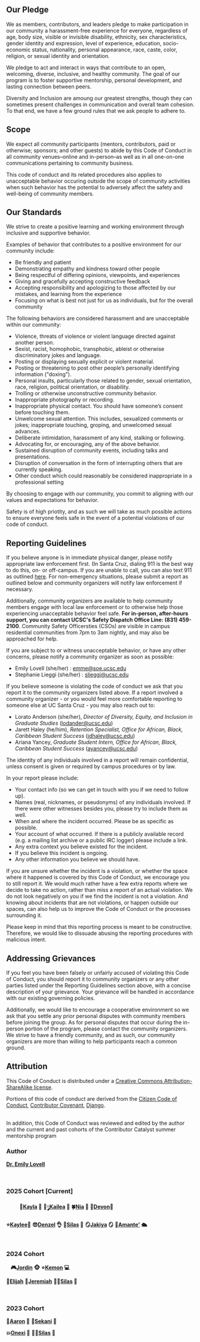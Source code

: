## Our Pledge

We as members, contributors, and leaders pledge to make participation in our
community a harassment-free experience for everyone, regardless of age, body
size, visible or invisible disability, ethnicity, sex characteristics, gender
identity and expression, level of experience, education, socio-economic status,
nationality, personal appearance, race, caste, color, religion, or sexual
identity and orientation.

We pledge to act and interact in ways that contribute to an open, welcoming,
diverse, inclusive, and healthy community. The goal of our program is to foster 
supportive mentorship, personal development, and lasting connection between peers. 

Diversity and Inclusion are amoung our greatest strengths, though they can sometimes present challenges in communication and overall team cohesion. To that end, we have a few 
ground rules that we ask people to adhere to.

<!--- This code of conduct applies to all spaces managed by the Django project or Django 
Software Foundation. This includes IRC, the mailing lists, the issue tracker, DSF events, 
and any other forums created by the project team which the community uses for communication. 
In addition, violations of this code outside these spaces may affect a person's ability to 
participate within them. --->

## Scope

We expect all community participants (mentors, contributors, paid or otherwise; sponsors; and other guests) to abide by this Code of Conduct in all community venues–online and in-person–as well as in all one-on-one communications pertaining to community business.

This code of conduct and its related procedures also applies to unacceptable behavior occuring outside the scope of community activities when such behavior has the potential to adversely affect the safety and well-being of community members.

## Our Standards

We strive to create a positive learning and working environment through inclusive and supportive behavior. 

Examples of behavior that contributes to a positive environment for our
community include:

* Be friendly and patient
* Demonstrating empathy and kindness toward other people
* Being respectful of differing opinions, viewpoints, and experiences
* Giving and gracefully accepting constructive feedback
* Accepting responsibility and apologizing to those affected by our mistakes,
  and learning from the experience
* Focusing on what is best not just for us as individuals, but for the overall
  community

The following behaviors are considered harassment and are unacceptable within our community:

* Violence, threats of violence or violent language directed against another person.
* Sexist, racist, homophobic, transphobic, ableist or otherwise discriminatory jokes and language.
* Posting or displaying sexually explicit or violent material.
* Posting or threatening to post other people’s personally identifying information ("doxing").
* Personal insults, particularly those related to gender, sexual orientation, race, religion, political orientation, or disability.
* Trolling or otherwise unconstructive community behavior.
* Inappropriate photography or recording.
* Inappropriate physical contact. You should have someone’s consent before touching them.
* Unwelcome sexual attention. This includes, sexualized comments or jokes; inappropriate touching, groping, and unwelcomed sexual advances.
* Deliberate intimidation, harassment of any kind, stalking or following. 
* Advocating for, or encouraging, any of the above behavior.
* Sustained disruption of community events, including talks and presentations.
* Disruption of conversation in the form of interrupting others that are currently speaking.
* Other conduct which could reasonably be considered inappropriate in a
  professional setting
  
By choosing to engage with our community, you commit to aligning with our values and expectations for behavior.

Safety is of high priotity, and as such we will take as much possible actions to ensure everyone feels safe in the event of a potential violations of our code of conduct.

## Reporting Guidelines
If you believe anyone is in immediate physical danger, please notify appropriate law enforcement first. (In Santa Cruz, dialing 911 is the best way to do this, on- or off-campus. If you are unable to call, you can also text 911 as outlined [here](https://police.ucsc.edu/about/directory.html). For non-emergency situations, please submit a report as outlined below and community organizers will notify law enforcement if necessary.

Additionally, community organizers are available to help community members engage with local law enforcement or to otherwise help those experiencing unacceptable behavior feel safe. **For in-person, after-hours support, you can contact UCSC's Safety Dispatch Office Line: (831) 459-2100**. Community Safety Officersties (CSOs) are visible in campus residential communities from 7pm to 3am nightly, and may also be approached for help.

If you are subject to or witness unacceptable behavior, or have any other concerns, please notify a community organizer as soon as possible:
- Emily Lovell (she/her) : emme@soe.ucsc.edu
- Stephanie Lieggi (she/her) : slieggi@ucsc.edu

If you believe someone is violating the code of conduct we ask that you report it to the community organizers listed above. If a report involved a community organizer - or you would feel more comfortable reporting to someone else at UC Santa Cruz - you may also reach out to:
- Lorato Anderson (she/her), _Director of Diversity, Equity, and Inclusion in Graduate Studies_ (lodander@ucsc.edu)
- Jarett Haley (he/him), _Retention Specialist, Office for African, Black, Caribbean Student Success_ (jdhaley@ucsc.edu)
- Ariana Yancey, _Graduate Student Intern, Office for African, Black, Caribbean Student Success_ (ayancey@ucsc.edu)

The identity of any individuals involved in a report will remain confidential, unless consent is given or required by campus procedures or by law. 

In your report please include:

* Your contact info (so we can get in touch with you if we need to follow up).
* Names (real, nicknames, or pseudonyms) of any individuals involved. If there were other witnesses besides you, please try to include them as well.
* When and where the incident occurred. Please be as specific as possible.
* Your account of what occurred. If there is a publicly available record (e.g. a mailing list archive or a public IRC logger) please include a link.
* Any extra context you believe existed for the incident.
* If you believe this incident is ongoing.
* Any other information you believe we should have.

If you are unsure whether the incident is a violation, or whether the space where it happened is covered by this Code of Conduct, we encourage you to still report it. We would much rather have a few extra reports where we decide to take no action, rather than miss a report of an actual violation. We do not look negatively on you if we find the incident is not a violation. And knowing about incidents that are not violations, or happen outside our spaces, can also help us to improve the Code of Conduct or the processes surrounding it.

Please keep in mind that this reporting process is meant to be constructive. Therefore, we would like to dissuade abusing the reporting procedures with malicious intent.
  
## Addressing Grievances

If you feel you have been falsely or unfairly accused of violating this Code of Conduct, you should report it to community organizers or any other parties listed under the Reporting Guidelines section above, with a concise description of your grievance. Your grievance will be handled in accordance with our existing governing policies. 

Additionally, we would like to encourage a cooperative environment so we ask that you settle any prior personal disputes with community members before joining the group. As for personal disputes that occur during the in-person portion of the program, please contact the community organizers. We strive to have a friendly community, and as such, our community organizers are more than willing to help participants reach a common ground.

<!--- Enforcement - take a break --->
<!--- ADD the following to the section: This includes disputes unrelated to work or that did not occur in a Catalyst Managed Space --->

## Attribution
This Code of Conduct is distributed under a [Creative Commons Attribution-ShareAlike license](https://creativecommons.org/licenses/by-sa/3.0/).

Portions of this code of conduct are derived from the [Citizen Code of Conduct](https://web.archive.org/web/20200330154000/http://citizencodeofconduct.org/), [Contributor Covenant](https://www.contributor-covenant.org/version/2/1/code_of_conduct/code_of_conduct.md), [Django](https://www.djangoproject.com/conduct/).

</br>
In addition, this Code of Conduct was reviewed and edited by the author and the current and past cohorts of the Contributor Catalyst summer mentorship program

### Author
**[Dr. Emily Lovell](https://github.com/emmet0r/contributor-catalyst)**

</br>

### 2025 Cohort [Current]

&nbsp;&nbsp;&nbsp;&nbsp;&nbsp;&nbsp;&nbsp;&nbsp; **🧸[Kayla](https://github.com/kaybcodes) 🌸**   **🎀༘[Kailea](https://github.com/kailealee) 💋**   **🍀[Nia](https://github.com/npNSU) 🔰**   **📸[Devon](https://github.com/devon3583)🐆**  

**⭐️[Kaylee](https://github.com/purpleskates123)🎨**   **😎[Denzel](https://github.com/dcaine125) 👌**   **🎸[Silas](https://github.com/SilasVM) 📸**   **🪞[Jakiya](https://github.com/jakbrownbytes) 🪞**   **🐜[Amante'](https://github.com/awood0727) 🛳️**   

</br>

### 2024 Cohort

&nbsp;&nbsp; **🎮[Jordin](https://github.com/Jordin221) 🐵**   **⭐️[Kemon](https://github.com/klbynum) 💻**

**🐐[Elijah](https://github.com/Wavyeli32/)**   **🎺[Jeremiah](https://github.com/JeremiahAHoward)**   **🕴🏾[Silas](https://github.com/SilasVM) 📸**

</br>

### 2023 Cohort 

**🐐[Aaron](https://github.com/thatguyseven/) 🧩**   **🥽[Sekani](https://github.com/snwarner22) 🎨**

**💥[Onexi](https://github.com/OnexiMedina) 🌴**   **🕴🏾[Silas](https://github.com/SilasVM) 📸**
